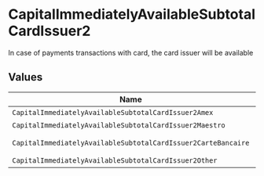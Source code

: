# CapitalImmediatelyAvailableSubtotalCardIssuer2

In case of payments transactions with card, the card issuer will be available


## Values

| Name                                                          | Value                                                         |
| ------------------------------------------------------------- | ------------------------------------------------------------- |
| `CapitalImmediatelyAvailableSubtotalCardIssuer2Amex`          | amex                                                          |
| `CapitalImmediatelyAvailableSubtotalCardIssuer2Maestro`       | maestro                                                       |
| `CapitalImmediatelyAvailableSubtotalCardIssuer2CarteBancaire` | carte-bancaire                                                |
| `CapitalImmediatelyAvailableSubtotalCardIssuer2Other`         | other                                                         |